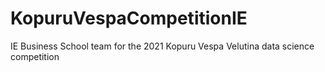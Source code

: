 # KopuruVespaCompetitionIE
IE Business School team for the 2021 Kopuru Vespa Velutina data science competition
